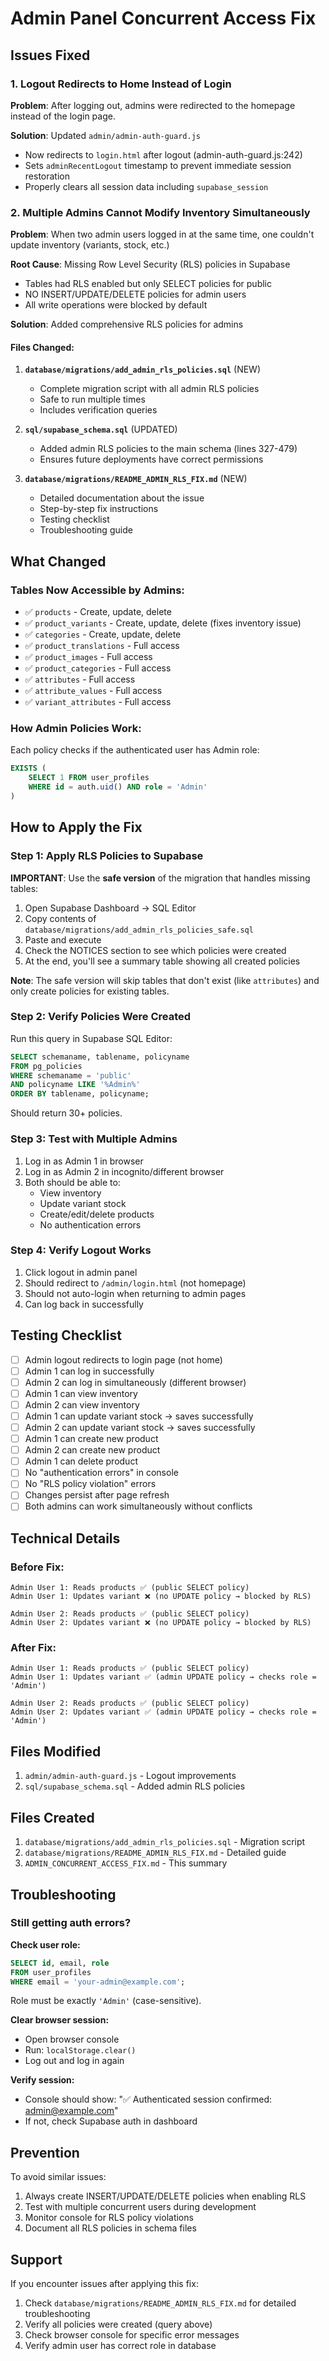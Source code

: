 # Admin Panel Concurrent Access Fix

## Issues Fixed

### 1. Logout Redirects to Home Instead of Login
**Problem**: After logging out, admins were redirected to the homepage instead of the login page.

**Solution**: Updated `admin/admin-auth-guard.js`
- Now redirects to `login.html` after logout (admin-auth-guard.js:242)
- Sets `adminRecentLogout` timestamp to prevent immediate session restoration
- Properly clears all session data including `supabase_session`

### 2. Multiple Admins Cannot Modify Inventory Simultaneously
**Problem**: When two admin users logged in at the same time, one couldn't update inventory (variants, stock, etc.)

**Root Cause**: Missing Row Level Security (RLS) policies in Supabase
- Tables had RLS enabled but only SELECT policies for public
- NO INSERT/UPDATE/DELETE policies for admin users
- All write operations were blocked by default

**Solution**: Added comprehensive RLS policies for admins

#### Files Changed:
1. **`database/migrations/add_admin_rls_policies.sql`** (NEW)
   - Complete migration script with all admin RLS policies
   - Safe to run multiple times
   - Includes verification queries

2. **`sql/supabase_schema.sql`** (UPDATED)
   - Added admin RLS policies to the main schema (lines 327-479)
   - Ensures future deployments have correct permissions

3. **`database/migrations/README_ADMIN_RLS_FIX.md`** (NEW)
   - Detailed documentation about the issue
   - Step-by-step fix instructions
   - Testing checklist
   - Troubleshooting guide

## What Changed

### Tables Now Accessible by Admins:
- ✅ `products` - Create, update, delete
- ✅ `product_variants` - Create, update, delete (fixes inventory issue)
- ✅ `categories` - Create, update, delete
- ✅ `product_translations` - Full access
- ✅ `product_images` - Full access
- ✅ `product_categories` - Full access
- ✅ `attributes` - Full access
- ✅ `attribute_values` - Full access
- ✅ `variant_attributes` - Full access

### How Admin Policies Work:
Each policy checks if the authenticated user has Admin role:
```sql
EXISTS (
    SELECT 1 FROM user_profiles
    WHERE id = auth.uid() AND role = 'Admin'
)
```

## How to Apply the Fix

### Step 1: Apply RLS Policies to Supabase

**IMPORTANT**: Use the **safe version** of the migration that handles missing tables:

1. Open Supabase Dashboard → SQL Editor
2. Copy contents of `database/migrations/add_admin_rls_policies_safe.sql`
3. Paste and execute
4. Check the NOTICES section to see which policies were created
5. At the end, you'll see a summary table showing all created policies

**Note**: The safe version will skip tables that don't exist (like `attributes`) and only create policies for existing tables.

### Step 2: Verify Policies Were Created

Run this query in Supabase SQL Editor:
```sql
SELECT schemaname, tablename, policyname
FROM pg_policies
WHERE schemaname = 'public'
AND policyname LIKE '%Admin%'
ORDER BY tablename, policyname;
```

Should return 30+ policies.

### Step 3: Test with Multiple Admins

1. Log in as Admin 1 in browser
2. Log in as Admin 2 in incognito/different browser
3. Both should be able to:
   - View inventory
   - Update variant stock
   - Create/edit/delete products
   - No authentication errors

### Step 4: Verify Logout Works

1. Click logout in admin panel
2. Should redirect to `/admin/login.html` (not homepage)
3. Should not auto-login when returning to admin pages
4. Can log back in successfully

## Testing Checklist

- [ ] Admin logout redirects to login page (not home)
- [ ] Admin 1 can log in successfully
- [ ] Admin 2 can log in simultaneously (different browser)
- [ ] Admin 1 can view inventory
- [ ] Admin 2 can view inventory
- [ ] Admin 1 can update variant stock → saves successfully
- [ ] Admin 2 can update variant stock → saves successfully
- [ ] Admin 1 can create new product
- [ ] Admin 2 can create new product
- [ ] Admin 1 can delete product
- [ ] No "authentication errors" in console
- [ ] No "RLS policy violation" errors
- [ ] Changes persist after page refresh
- [ ] Both admins can work simultaneously without conflicts

## Technical Details

### Before Fix:
```
Admin User 1: Reads products ✅ (public SELECT policy)
Admin User 1: Updates variant ❌ (no UPDATE policy → blocked by RLS)

Admin User 2: Reads products ✅ (public SELECT policy)
Admin User 2: Updates variant ❌ (no UPDATE policy → blocked by RLS)
```

### After Fix:
```
Admin User 1: Reads products ✅ (public SELECT policy)
Admin User 1: Updates variant ✅ (admin UPDATE policy → checks role = 'Admin')

Admin User 2: Reads products ✅ (public SELECT policy)
Admin User 2: Updates variant ✅ (admin UPDATE policy → checks role = 'Admin')
```

## Files Modified

1. `admin/admin-auth-guard.js` - Logout improvements
2. `sql/supabase_schema.sql` - Added admin RLS policies

## Files Created

1. `database/migrations/add_admin_rls_policies.sql` - Migration script
2. `database/migrations/README_ADMIN_RLS_FIX.md` - Detailed guide
3. `ADMIN_CONCURRENT_ACCESS_FIX.md` - This summary

## Troubleshooting

### Still getting auth errors?

**Check user role:**
```sql
SELECT id, email, role
FROM user_profiles
WHERE email = 'your-admin@example.com';
```
Role must be exactly `'Admin'` (case-sensitive).

**Clear browser session:**
- Open browser console
- Run: `localStorage.clear()`
- Log out and log in again

**Verify session:**
- Console should show: "✅ Authenticated session confirmed: admin@example.com"
- If not, check Supabase auth in dashboard

## Prevention

To avoid similar issues:
1. Always create INSERT/UPDATE/DELETE policies when enabling RLS
2. Test with multiple concurrent users during development
3. Monitor console for RLS policy violations
4. Document all RLS policies in schema files

## Support

If you encounter issues after applying this fix:
1. Check `database/migrations/README_ADMIN_RLS_FIX.md` for detailed troubleshooting
2. Verify all policies were created (query above)
3. Check browser console for specific error messages
4. Verify admin user has correct role in database
